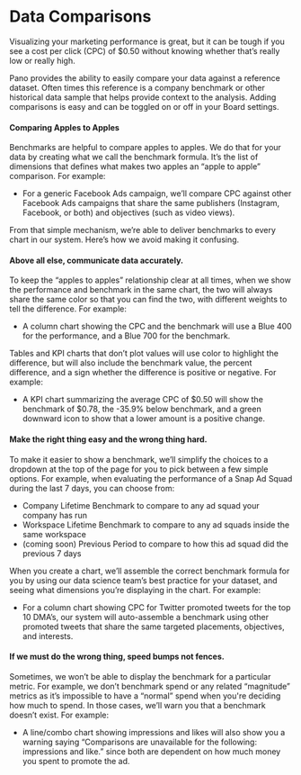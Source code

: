 # Data Comparisons

Visualizing your marketing performance is great, but it can be tough if you see a cost per click \(CPC\) of $0.50 without knowing whether that’s really low or really high.

Pano provides the ability to easily compare your data against a reference dataset. Often times this reference is a company benchmark or other historical data sample that helps provide context to the analysis. Adding comparisons is easy and can be toggled on or off in your Board settings.

#### Comparing Apples to Apples

Benchmarks are helpful to compare apples to apples. We do that for your data by creating what we call the benchmark formula. It’s the list of dimensions that defines what makes two apples an “apple to apple” comparison. For example: 

* For a generic Facebook Ads campaign, we’ll compare CPC against other Facebook Ads campaigns that share the same publishers \(Instagram, Facebook, or both\) and objectives \(such as video views\).

From that simple mechanism, we’re able to deliver benchmarks to every chart in our system. Here’s how we avoid making it confusing.

#### Above all else, communicate data accurately.

To keep the “apples to apples” relationship clear at all times, when we show the performance and benchmark in the same chart, the two will always share the same color so that you can find the two, with different weights to tell the difference. For example:

* A column chart showing the CPC and the benchmark will use a Blue 400 for the performance, and a Blue 700 for the benchmark.

Tables and KPI charts that don’t plot values will use color to highlight the difference, but will also include the benchmark value, the percent difference, and a sign whether the difference is positive or negative. For example:

* A KPI chart summarizing the average CPC of $0.50 will show the benchmark of $0.78, the -35.9% below benchmark, and a green downward icon to show that a lower amount is a positive change.

#### Make the right thing easy and the wrong thing hard.

To make it easier to show a benchmark, we’ll simplify the choices to a dropdown at the top of the page for you to pick between a few simple options. For example, when evaluating the performance of a Snap Ad Squad during the last 7 days, you can choose from:

* Company Lifetime Benchmark to compare to any ad squad your company has run
* Workspace Lifetime Benchmark to compare to any ad squads inside the same workspace
* \(coming soon\) Previous Period to compare to how this ad squad did the previous 7 days

When you create a chart, we’ll assemble the correct benchmark formula for you by using our data science team’s best practice for your dataset, and seeing what dimensions you’re displaying in the chart. For example:

* For a column chart showing CPC for Twitter promoted tweets for the top 10 DMA’s, our system will auto-assemble a benchmark using other promoted tweets that share the same targeted placements, objectives, and interests.

#### If we must do the wrong thing, speed bumps not fences.

Sometimes, we won’t be able to display the benchmark for a particular metric. For example, we don’t benchmark spend or any related “magnitude” metrics as it’s impossible to have a “normal” spend when you're deciding how much to spend. In those cases, we’ll warn you that a benchmark doesn’t exist. For example:

* A line/combo chart showing impressions and likes will also show you a warning saying “Comparisons are unavailable for the following: impressions and like.” since both are dependent on how much money you spent to promote the ad.

